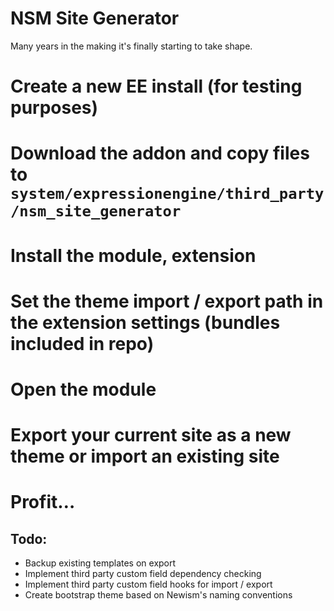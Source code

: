 # NSM Site Generator

Many years in the making it's finally starting to take shape.

# Create a new EE install (for testing purposes)
# Download the addon and copy files to `system/expressionengine/third_party/nsm_site_generator`
# Install the module, extension
# Set the theme import / export path in the extension settings (bundles included in repo)
# Open the module
# Export your current site as a new theme or import an existing site
# Profit…

## Todo:

* Backup existing templates on export
* Implement third party custom field dependency checking
* Implement third party custom field hooks for import / export
* Create bootstrap theme based on Newism's naming conventions
